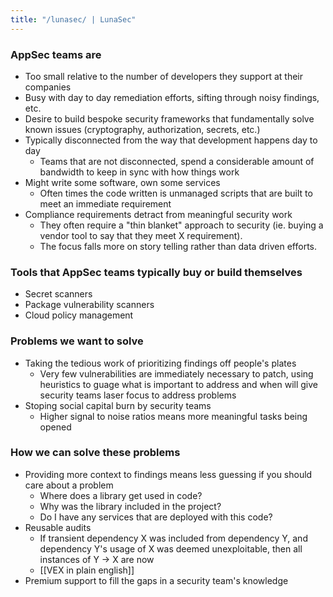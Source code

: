 ```yaml
---
title: "/lunasec/ | LunaSec"
---
```


### AppSec teams are
- Too small relative to the number of developers they support at their companies
- Busy with day to day remediation efforts, sifting through noisy findings, etc. 
- Desire to build bespoke security frameworks that fundamentally solve known issues (cryptography, authorization, secrets, etc.)
- Typically disconnected from the way that development happens day to day
	- Teams that are not disconnected, spend a considerable amount of bandwidth to keep in sync with how things work
- Might write some software, own some services
	- Often times the code written is unmanaged scripts that are built to meet an immediate requirement
- Compliance requirements detract from meaningful security work
	- They often require a "thin blanket" approach to security (ie. buying a vendor tool to say that they meet X requirement).
	- The focus falls more on story telling rather than data driven efforts.

### Tools that AppSec teams typically buy or build themselves
- Secret scanners
- Package vulnerability scanners
- Cloud policy management

### Problems we want to solve
- Taking the tedious work of prioritizing findings off people's plates
	- Very few vulnerabilities are immediately necessary to patch, using heuristics to guage what is important to address and when will give security teams laser focus to address problems
- Stoping social capital burn by security teams
	- Higher signal to noise ratios means more meaningful tasks being opened

### How we can solve these problems
- Providing more context to findings means less guessing if you should care about a problem
	- Where does a library get used in code?
	- Why was the library included in the project?
	- Do I have any services that are deployed with this code?
- Reusable audits
	- If transient dependency X was included from dependency Y, and dependency Y's usage of X was deemed unexploitable, then all instances of Y -> X are now 
	- [[VEX in plain english]]
- Premium support to fill the gaps in a security team's knowledge